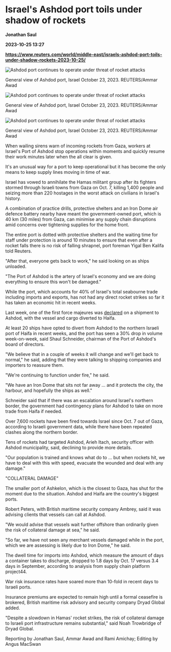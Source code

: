 # Israel's Ashdod port toils under shadow of rockets
**Jonathan Saul**

**2023-10-25 13:27**

**https://www.reuters.com/world/middle-east/israels-ashdod-port-toils-under-shadow-rockets-2023-10-25/**

![Ashdod port continues to operate under threat of rocket attacks](https://www.reuters.com/resizer/4s-2DnchpTEFVjVANQIPKOwbj8w=/1920x0/filters:quality(80)/cloudfront-us-east-2.images.arcpublishing.com/reuters/LYN36RORCJML3MRC4HDHOXZLLA.jpg)

General view of Ashdod port, Israel October 23, 2023. REUTERS/Ammar Awad

![Ashdod port continues to operate under threat of rocket attacks](https://www.reuters.com/resizer/sQDnw_jxFGuiNeV4oQY-fOwsQzk=/1920x0/filters:quality(80)/cloudfront-us-east-2.images.arcpublishing.com/reuters/PTEKZYYGPFIMZHF66OWL6PO72A.jpg)

General view of Ashdod port, Israel October 23, 2023. REUTERS/Ammar Awad

![Ashdod port continues to operate under threat of rocket attacks](https://www.reuters.com/resizer/BU4D5GOI9XP-wXpXyOyTRIL10aI=/1920x0/filters:quality(80)/cloudfront-us-east-2.images.arcpublishing.com/reuters/CFGSXRFQ25JLBIPL7RLA2PCY5U.jpg)

General view of Ashdod port, Israel October 23, 2023. REUTERS/Ammar Awad

When wailing sirens warn of incoming rockets from Gaza, workers at Israel's Port of Ashdod stop operations within moments and quickly resume their work minutes later when the all clear is given.

It's an unusual way for a port to keep operational but it has become the only means to keep supply lines moving in time of war.

Israel has vowed to annihilate the Hamas militant group after its fighters stormed through Israeli towns from Gaza on Oct. 7, killing 1,400 people and seizing more than 220 hostages in the worst attack on civilians in Israel's history.

A combination of practice drills, protective shelters and an Iron Dome air defence battery nearby have meant the government-owned port, which is 40 km (30 miles) from Gaza, can minimise any supply chain disruptions amid concerns over tightening supplies for the home front.

The entire port is dotted with protective shelters and the waiting time for staff under protection is around 10 minutes to ensure that even after a rocket falls there is no risk of falling shrapnel, port foreman Yigal Ben Kalifa told Reuters.

"After that, everyone gets back to work," he said looking on as ships unloaded.

"The Port of Ashdod is the artery of Israel's economy and we are doing everything to ensure this won't be damaged."

While the port, which accounts for 40% of Israel's total seabourne trade including imports and exports, has not had any direct rocket strikes so far it has taken an economic hit in recent weeks.

Last week, one of the first force majeures was [declared](https://www.reuters.com/markets/commodities/evergreen-line-declares-force-majeure-israel-shipment-customer-note-2023-10-17/) on a shipment to Ashdod, with the vessel and cargo diverted to Haifa.

At least 20 ships have opted to divert from Ashdod to the northern Israeli port of Haifa in recent weeks, and the port has seen a 30% drop in volume week-on-week, said Shaul Schneider, chairman of the Port of Ashdod's board of directors.

"We believe that in a couple of weeks it will change and we'll get back to normal," he said, adding that they were talking to shipping companies and importers to reassure them.

"We're continuing to function under fire," he said.

"We have an Iron Dome that sits not far away ... and it protects the city, the harbour, and hopefully the ships as well."

Schneider said that if there was an escalation around Israel's northern border, the government had contingency plans for Ashdod to take on more trade from Haifa if needed.

Over 7,600 rockets have been fired towards Israel since Oct. 7 out of Gaza, according to Israeli government data, while there have been repeated clashes along the northern border.

Tens of rockets had targeted Ashdod, Arieh Itach, security officer with Ashdod municipality, said, declining to provide more details.

"Our population is trained and knows what do to ... but when rockets hit, we have to deal with this with speed, evacuate the wounded and deal with any damage."

"COLLATERAL DAMAGE"

The smaller port of Ashkelon, which is the closest to Gaza, has shut for the moment due to the situation. Ashdod and Haifa are the country's biggest ports.

Robert Peters, with British maritime security company Ambrey, said it was advising clients that vessels can call at Ashdod.

"We would advise that vessels wait further offshore than ordinarily given the risk of collateral damage at sea," he said.

"So far, we have not seen any merchant vessels damaged while in the port, which we are assessing is likely due to Iron Dome," he said.

The dwell time for imports into Ashdod, which measure the amount of days a container takes to discharge, dropped to 1.8 days by Oct. 17 versus 3.4 days in September, according to analysis from supply chain platform project44.

War risk insurance rates have soared more than 10-fold in recent days to Israeli ports.

Insurance premiums are expected to remain high until a formal ceasefire is brokered, British maritime risk advisory and security company Dryad Global added.

"Despite a slowdown in Hamas' rocket strikes, the risk of collateral damage to Israeli port infrastructure remains substantial," said Noah Trowbridge of Dryad Global.

Reporting by Jonathan Saul, Ammar Awad and Rami Amichay; Editing by Angus MacSwan